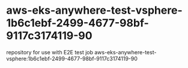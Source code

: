# aws-eks-anywhere-test-vsphere-1b6c1ebf-2499-4677-98bf-9117c3174119-90
repository for use with E2E test job aws-eks-anywhere-test-vsphere:1b6c1ebf-2499-4677-98bf-9117c3174119-90

